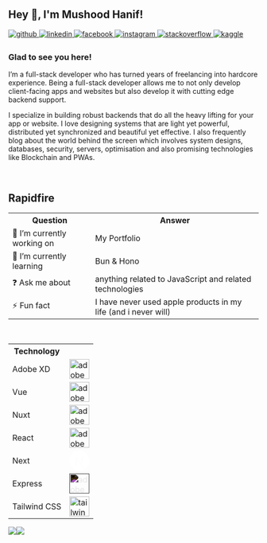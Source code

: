 ## Hey 👋, I'm Mushood Hanif!  
  

<a href="https://github.com/https://github.com/DivineDemon" target="_blank">
  <img src=https://img.shields.io/badge/github-%2324292e.svg?&style=for-the-badge&logo=github&logoColor=white alt=github style="margin-bottom: 5px;" />
</a>
<a href="https://linkedin.com/in/https://www.linkedin.com/in/mushood-hanif/" target="_blank">
  <img src=https://img.shields.io/badge/linkedin-%231E77B5.svg?&style=for-the-badge&logo=linkedin&logoColor=white alt=linkedin style="margin-bottom: 5px;" />
</a>
<a href="https://www.facebook.com/https://www.facebook.com/Mushood.Hanif" target="_blank">
  <img src=https://img.shields.io/badge/facebook-%232E87FB.svg?&style=for-the-badge&logo=facebook&logoColor=white alt=facebook style="margin-bottom: 5px;" />
</a>
<a href="https://instagram.com/https://www.instagram.com/mushood_7/" target="_blank">
  <img src=https://img.shields.io/badge/instagram-%23000000.svg?&style=for-the-badge&logo=instagram&logoColor=white alt=instagram style="margin-bottom: 5px;" />
</a>
<a href="https://stackoverflow.com/users/https://stackoverflow.com/users/9131774/mushood-hanif" target="_blank">
  <img src=https://img.shields.io/badge/stackoverflow-%23F28032.svg?&style=for-the-badge&logo=stackoverflow&logoColor=white alt=stackoverflow style="margin-bottom: 5px;" />
</a>
<a href="https://www.kaggle.com/https://www.kaggle.com/divinedemon" target="_blank">
  <img src=https://img.shields.io/badge/kaggle-%2344BAE8.svg?&style=for-the-badge&logo=kaggle&logoColor=white alt=kaggle style="margin-bottom: 5px;" />
</a>  
  
### Glad to see you here!  
I’m a full-stack developer who has turned years of freelancing into hardcore experience. Being a full-stack developer allows me to not only develop client-facing apps and websites but also develop it with cutting edge backend support.

I specialize in building robust backends that do all the heavy lifting for your app or website. I love designing systems that are light yet powerful, distributed yet synchronized and beautiful yet effective. I also frequently blog about the world behind the screen which involves system designs, databases, security, servers, optimisation and also promising technologies like Blockchain and PWAs.  

<br/>  

## Rapidfire  
<table style="width:100%">
  <tr>
    <th>Question</th>
    <th>Answer</th>
  <tr>
    <td>
      🔭 I’m currently working on
    </td>
    <td>
      My Portfolio
    </td>
  </tr>
  <tr>
    <td>
      🌱 I’m currently learning
    </td>
    <td>Bun & Hono</td>
  </tr>
  <tr>
    <td>
      ❓ Ask me about
    </td>
    <td>
       anything related to JavaScript and related technologies
    </td>
  </tr>
  <tr>
    <td>
      ⚡ Fun fact
    </td>
    <td>
       I have never used apple products in my life (and i never will)
    </td>
  </tr>
</table>  

<br/>

<table style="width:100%">
  <tr>
    <th>Technology</th>
    <th></th>
  </tr>
  <tr>
    <td>Adobe XD</td>
    <td><img src="https://i.ibb.co/dKtDdd5/xd.png" alt="adobe-xd" width="40" height="40"/></td>
  </tr>
  <tr>
    <td>Vue</td>
    <td><img src="https://cdn-icons-png.flaticon.com/512/15484/15484278.png" alt="adobe-xd" width="40" height="40" /></td>
  </tr>
  <tr>
    <td>Nuxt</td>
    <td><img src="https://nuxt.com/assets/design-kit/icon-green.svg" alt="adobe-xd" width="40" height="40" /></td>
  </tr>
  <tr>
    <td>React</td>
    <td><img src="https://cdn-icons-png.flaticon.com/512/3459/3459528.png" alt="adobe-xd" width="40" height="40" /></td>
  </tr>
  <tr>
    <td>Next</td>
    <td><svg viewBox="0 0 256 256" version="1.1" xmlns="http://www.w3.org/2000/svg" xmlns:xlink="http://www.w3.org/1999/xlink" preserveAspectRatio="xMidYMid" fill="#ffffff" stroke="#ffffff"><g id="SVGRepo_bgCarrier" stroke-width="0"></g><g id="SVGRepo_tracerCarrier" stroke-linecap="round" stroke-linejoin="round"></g><g id="SVGRepo_iconCarrier"> <g> <path d="M119.616813,0.0688905149 C119.066276,0.118932037 117.314565,0.294077364 115.738025,0.419181169 C79.3775171,3.69690087 45.3192571,23.3131775 23.7481916,53.4631946 C11.7364614,70.2271045 4.05395894,89.2428829 1.15112414,109.384595 C0.12512219,116.415429 0,118.492153 0,128.025062 C0,137.557972 0.12512219,139.634696 1.15112414,146.665529 C8.10791789,194.730411 42.3163245,235.11392 88.7116325,250.076335 C97.0197458,252.753556 105.778299,254.580072 115.738025,255.680985 C119.616813,256.106338 136.383187,256.106338 140.261975,255.680985 C157.453763,253.779407 172.017986,249.525878 186.382014,242.194795 C188.584164,241.068861 189.00958,240.768612 188.709286,240.518404 C188.509091,240.36828 179.124927,227.782837 167.86393,212.570214 L147.393939,184.922273 L121.743891,146.965779 C107.630108,126.098464 96.0187683,109.034305 95.9186706,109.034305 C95.8185728,109.009284 95.7184751,125.873277 95.6684262,146.465363 C95.5933529,182.52028 95.5683284,183.971484 95.1178886,184.82219 C94.4672532,186.048207 93.9667644,186.548623 92.915738,187.099079 C92.114956,187.499411 91.4142717,187.574474 87.6355816,187.574474 L83.3063539,187.574474 L82.1552297,186.848872 C81.4044966,186.373477 80.8539589,185.747958 80.4785924,185.022356 L79.9530792,183.896422 L80.0031281,133.729796 L80.0782014,83.5381493 L80.8539589,82.5623397 C81.25435,82.0369037 82.1051808,81.3613431 82.7057674,81.0360732 C83.7317693,80.535658 84.1321603,80.4856165 88.4613881,80.4856165 C93.5663734,80.4856165 94.4172043,80.6857826 95.7434995,82.1369867 C96.1188661,82.5373189 110.007429,103.454675 126.623656,128.650581 C143.239883,153.846488 165.962072,188.250034 177.122972,205.139048 L197.392766,235.839522 L198.418768,235.163961 C207.502639,229.259062 217.112023,220.852086 224.719453,212.09482 C240.910264,193.504394 251.345455,170.835585 254.848876,146.665529 C255.874878,139.634696 256,137.557972 256,128.025062 C256,118.492153 255.874878,116.415429 254.848876,109.384595 C247.892082,61.3197135 213.683675,20.9362052 167.288368,5.97379012 C159.105376,3.32158945 150.396872,1.49507389 140.637341,0.394160408 C138.234995,0.143952798 121.693842,-0.131275573 119.616813,0.0688905149 L119.616813,0.0688905149 Z M172.017986,77.4831252 C173.219159,78.0836234 174.195112,79.2345784 174.545455,80.435575 C174.74565,81.0861148 174.795699,94.9976579 174.74565,126.348671 L174.670577,171.336 L166.73783,159.17591 L158.780059,147.01582 L158.780059,114.313685 C158.780059,93.1711423 158.880156,81.2862808 159.030303,80.7108033 C159.430694,79.3096407 160.306549,78.2087272 161.507722,77.5581875 C162.533724,77.0327515 162.909091,76.98271 166.837928,76.98271 C170.541544,76.98271 171.19218,77.0327515 172.017986,77.4831252 Z" fill="#FFFFFF"> </path> </g> </g></svg></td>
  </tr>
  <tr>
    <td>Express</td>
    <td><img style="filter: invert(1);" src="https://img.icons8.com/?size=256&id=z228V7A9QyTv&format=png" alt="adobe-xd" width="40" height="40" /></td>
  </tr>
  <tr>
    <td>Tailwind CSS</td>
    <td><img src="https://tailwindcss.com/_next/static/media/tailwindcss-mark.3c5441fc7a190fb1800d4a5c7f07ba4b1345a9c8.svg" alt="tailwind" width="40" height="40" /></td>
  </tr>
</table>

<div style="width: 100%; height: 100%; display: flex; flex-direction: row;">
  <img src="https://github-readme-stats.vercel.app/api?username=DivineDemon&show_icons=true&count_private=true&hide_border=true" />
  <img src="https://github-readme-stats.vercel.app/api/top-langs/?username=DivineDemon&hide_border=true&layout=compact" />
</div>

<br />

Visit my [Portfolio!](https://mushoodhanif.live)  
  
<br/>

![Profile views counter](https://komarev.com/ghpvc/?username=DivineDemon&&style=flat-square)  
